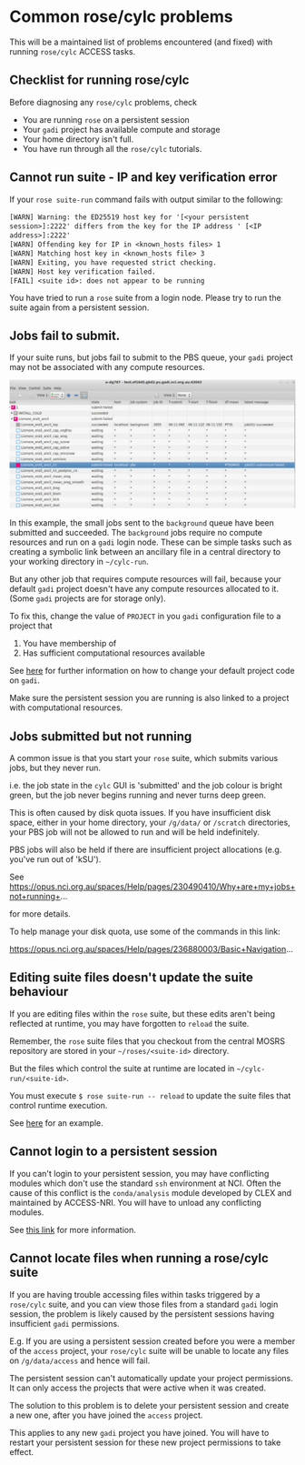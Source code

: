 # Common rose/cylc problems

This will be a maintained list of problems encountered (and fixed) with running `rose/cylc` ACCESS tasks.

## Checklist for running rose/cylc

Before diagnosing any `rose/cylc` problems, check
- You are running `rose` on a persistent session
- Your `gadi` project has available compute and storage
- Your home directory isn't full.
- You have run through all the `rose/cylc` tutorials.

## Cannot run suite - IP and key verification error

If your `rose suite-run` command fails with output similar to the following:
```
[WARN] Warning: the ED25519 host key for '[<your persistent session>]:2222' differs from the key for the IP address ' [<IP address>]:2222'
[WARN] Offending key for IP in <known_hosts files> 1
[WARN] Matching host key in <known_hosts file> 3
[WARN] Exiting, you have requested strict checking.
[WARN] Host key verification failed.
[FAIL] <suite id>: does not appear to be running
```
You have tried to run a `rose` suite from a login node. Please try to run the suite again from a persistent session.

## Jobs fail to submit.

If your suite runs, but jobs fail to submit to the PBS queue, your `gadi` project may not be associated with any compute resources.

![submit failed](./images/submit-failed.png)

In this example, the small jobs sent to the `background` queue have been submitted and succeeded. The `background` jobs require no compute resources and run on a `gadi` login node. These can be simple tasks such as creating a symbolic link between an ancillary file in a central directory to your working directory in `~/cylc-run`. 

But any other job that requires compute resources will fail, because your default `gadi` project doesn't have any compute resources allocated to it.  (Some `gadi` projects are for storage only).

To fix this, change the value of `PROJECT` in you `gadi` configuration file to a project that
1. You have membership of
2. Has sufficient computational resources available

See [here](https://opus.nci.org.au/spaces/Help/pages/230490489/FAQ...#FAQ...-'Permissiondenied'messagewhenworkingonanewproject.1) for further information on how to change your default project code on `gadi`.

Make sure the persistent session you are running is also linked to a project with computational resources.

## Jobs submitted but not running

A common issue is that you start your `rose` suite, which submits various jobs, but they never run.

i.e. the job state in the `cylc` GUI is 'submitted' and the job colour is bright green, but the job never begins running and never turns deep green.

This is often caused by disk quota issues. If you have insufficient disk space, either in your home directory, your `/g/data/` or `/scratch` directories, your PBS job will not be allowed to run and will be held indefinitely.

PBS jobs will also be held if there are insufficient project allocations (e.g. you've run out of 'kSU').

See https://opus.nci.org.au/spaces/Help/pages/230490410/Why+are+my+jobs+not+running+...

for more details.

To help manage your disk quota, use some of the commands in this link:

https://opus.nci.org.au/spaces/Help/pages/236880003/Basic+Navigation...

## Editing suite files doesn't update the suite behaviour

If you are editing files within the `rose` suite, but these edits aren't being reflected at runtime, you may have forgotten to `reload` the suite. 

Remember, the `rose` suite files that you checkout from the central MOSRS repository are stored in your `~/roses/<suite-id>` directory.

But the files which control the suite at runtime are located in `~/cylc-run/<suite-id>`.

You must execute `$ rose suite-run -- reload` to update the suite files that control runtime execution.

See [here](./trouble-shooting.md#broken-tasks) for an example.

## Cannot login to a persistent session

If you can't login to your persistent session, you may have conflicting modules which don't use the standard `ssh` environment at NCI. Often the cause of this conflict is the `conda/analysis` module developed by CLEX and maintained by ACCESS-NRI.  You will have to unload any conflicting modules.

See [this link](../mosrs/mosrs-intro.md#persistent-sessions) for more information.

## Cannot locate files when running a rose/cylc suite

If you are having trouble accessing files within tasks triggered by a `rose/cylc` suite, and you can view those files from a standard `gadi` login session, the problem is likely caused by the persistent sessions having insufficient `gadi` permissions.

E.g. If you are using a persistent session created before you were a member of the `access` project, your `rose/cylc` suite will be unable to locate any files on `/g/data/access` and hence will fail.

The persistent session can't automatically update your project permissions. It can only access the projects that were active when it was created.

The solution to this problem is to delete your persistent session and create a new one, after you have joined the `access` project. 

This applies to any new `gadi` project you have joined. You will have to restart your persistent session for these new project permissions to take effect.